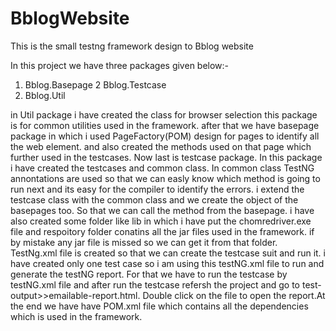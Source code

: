 # BblogWebsite

This is the small testng framework design to Bblog website

In this project we have three packages given below:-

1. Bblog.Basepage
2  Bblog.Testcase
3. Bblog.Util

in Util package i have created the class for browser selection this package is for common utilities used in the framework.
after that we have basepage package in which i used PageFactory(POM) design for pages to identify all the web element.
and also created the methods used on that page which further used in the testcases.
Now last is testcase package. In this package i have created the testcases and common class. In common class TestNG annontations are used so that
we can easly know which method is going to run next and its easy for the compiler to identify the errors.
i extend the testcase class with the common class and we create the object of the basepages too. So that we can call the method from the basepage.
i have also created some folder like lib in which i have put the chomredriver.exe file and respoitory folder conatins all the jar files used in the framework.
if by mistake any jar file is missed so we can get it from that folder. TestNg.xml file is created so that we can create the testcase suit and run it.
i have created only one test case so i am using this testNG.xml file to run and generate the testNG report.
For that we have to run the testcase by testNG.xml file and after run the testcase refersh the project and go to test-output>>emailable-report.html.
Double click on the file to open the report.At the end we have have POM.xml file which contains all the dependencies which is used in the framework.
